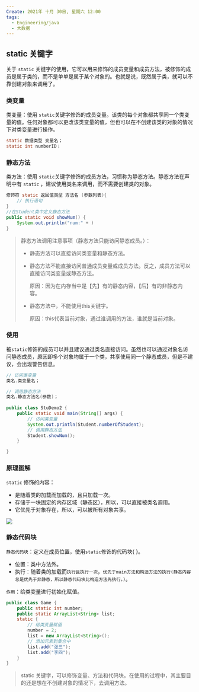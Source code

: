 ```yaml
---
Create: 2021年 十月 30日, 星期六 12:00
tags: 
  - Engineering/java
  - 大数据
---
```

## static 关键字

关于 `static` 关键字的使用，它可以用来修饰的成员变量和成员方法，被修饰的成员是属于类的，而不是单单是属于某个对象的。也就是说，既然属于类，就可以不靠创建对象来调用了。

### 类变量

类变量：使用 `static`关键字修饰的成员变量。该类的每个对象都共享同一个类变量的值。任何对象都可以更改该类变量的值，但也可以在不创建该类的对象的情况下对类变量进行操作。

```java
static 数据类型 变量名；
static int numberID；
```

### 静态方法

类方法：使用 `static`关键字修饰的成员方法，习惯称为静态方法。静态方法在声明中有 `static` ，建议使用类名来调用，而不需要创建类的对象。

```java
修饰符 static 返回值类型 方法名 (参数列表){ 
    // 执行语句 
}
//在Student类中定义静态方法
public static void showNum() { 
    System.out.println("num:" + )
}
```

> 静态方法调用注意事项（静态方法只能访问静态成员。）：
>
> - 静态方法可以直接访问类变量和静态方法。 
>
> - 静态方法不能直接访问普通成员变量或成员方法。反之，成员方法可以直接访问类变量或静态方法。 
>
> 	原因：因为在内存当中是【先】有的静态内容，【后】有的非静态内容。
>
> - 静态方法中，不能使用this关键字。
>
> 	原因：this代表当前对象，通过谁调用的方法，谁就是当前对象。

### 使用

被`static`修饰的成员可以并且建议通过类名直接访问。虽然也可以通过对象名访问静态成员，原因即多个对象均属于一个类，共享使用同一个静态成员，但是不建议，会出现警告信息。

```java
// 访问类变量 
类名.类变量名；

// 调用静态方法 
类名.静态方法名(参数)；
    
public class StuDemo2 {
    public static void main(String[] args) { 
        // 访问类变量 
        System.out.println(Student.numberOfStudent); 
        // 调用静态方法 
        Student.showNum(); 
    }

}
```

### 原理图解

`static` 修饰的内容：

- 是随着类的加载而加载的，且只加载一次。 
- 存储于一块固定的内存区域（静态区），所以，可以直接被类名调用。 
- 它优先于对象存在，所以，可以被所有对象共享。

![](https://images-1257755739.cos.ap-guangzhou.myqcloud.com/hexo/posts/java-object-oriented/image-20200910234537685.png)



### 静态代码块

`静态代码块`：定义在成员位置，使用`static`修饰的代码块{ }。

- 位置：类中方法外。
- 执行：随着类的加载而`执行且执行一次`，`优先于main方法和构造方法的执行(静态内容总是优先于非静态，所以静态代码块比构造方法先执行。)`。

`作用`：给类变量进行初始化赋值。

```java
public class Game {
    public static int number; 
    public static ArrayList<String> list;
    static {
        // 给类变量赋值 
        number = 2; 
        list = new ArrayList<String>(); 
        // 添加元素到集合中 
        list.add("张三"); 
        list.add("李四");
    }
}
```

> static 关键字，可以修饰变量、方法和代码块。在使用的过程中，其主要目的还是想在不创建对象的情况下，去调用方法。

